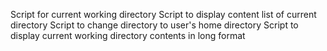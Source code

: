 Script for current working directory
Script to display content list of current directory
Script to change directory to user's home directory
Script to display current working directory contents in long format
